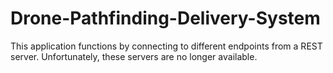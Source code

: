 # Drone-Pathfinding-Delivery-System
This application functions by connecting to different endpoints from a REST server. Unfortunately, these servers are no longer available.
